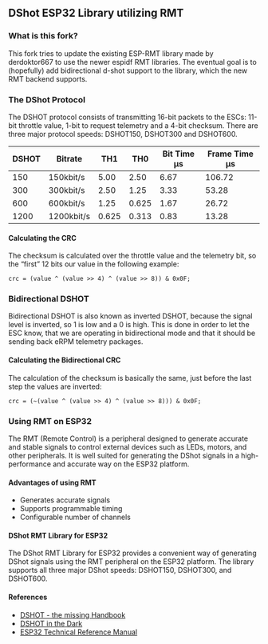## DShot ESP32 Library utilizing RMT


### What is this fork?
This fork tries to update the existing ESP-RMT library made by derdoktor667 to use the newer espidf RMT libraries. The eventual goal is to (hopefully) add bidirectional d-shot support to the library, which the new RMT backend supports.



### The DShot Protocol
The DSHOT protocol consists of transmitting 16-bit packets to the ESCs: 11-bit throttle value,  1-bit to request telemetry and a 4-bit checksum. There are three major protocol speeds: DSHOT150, DSHOT300 and DSHOT600.

| DSHOT | Bitrate   | TH1   | TH0    | Bit Time µs | Frame Time µs |
|-------|------------|-------|--------|------------|---------------|
| 150   | 150kbit/s  | 5.00  | 2.50   | 6.67       | 106.72        |
| 300   | 300kbit/s  | 2.50  | 1.25   | 3.33       | 53.28         |
| 600   | 600kbit/s  | 1.25  | 0.625  | 1.67       | 26.72         |
| 1200  | 1200kbit/s | 0.625 | 0.313  | 0.83       | 13.28         |

#### Calculating the CRC
The checksum is calculated over the throttle value and the telemetry bit, so the “first” 12 bits our value in the following example:

    crc = (value ^ (value >> 4) ^ (value >> 8)) & 0x0F;

### Bidirectional DSHOT
Bidirectional DSHOT is also known as inverted DSHOT, because the signal level is inverted, so 1 is low and a 0 is high. This is done in order to let the ESC know, that we are operating in bidirectional mode and that it should be sending back eRPM telemetry packages.

#### Calculating the Bidirectional CRC
The calculation of the checksum is basically the same, just before the last step the values are inverted:

    crc = (~(value ^ (value >> 4) ^ (value >> 8))) & 0x0F;

### Using RMT on ESP32
The RMT (Remote Control) is a peripheral designed to generate accurate and stable signals to control external devices such as LEDs, motors, and other peripherals. It is well suited for generating the DShot signals in a high-performance and accurate way on the ESP32 platform.

#### Advantages of using RMT
- Generates accurate signals
- Supports programmable timing
- Configurable number of channels

#### DShot RMT Library for ESP32
The DShot RMT Library for ESP32 provides a convenient way of generating DShot signals using the RMT peripheral on the ESP32 platform. The library supports all three major DShot speeds: DSHOT150, DSHOT300, and DSHOT600.

#### References
- [DSHOT - the missing Handbook](https://brushlesswhoop.com/dshot-and-bidirectional-dshot/)
- [DSHOT in the Dark](https://dmrlawson.co.uk/index.php/2017/12/04/dshot-in-the-dark/)
- [ESP32 Technical Reference Manual](https://www.espressif.com/sites/default/files/documentation/esp32_technical_reference_manual_en.pdf)
